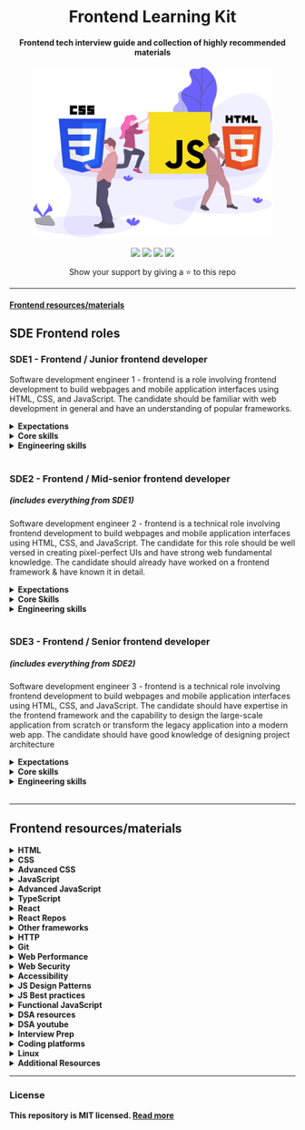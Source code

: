 <h1 align="center">Frontend Learning Kit</h1>
<h4 align="center">Frontend tech interview guide and collection of highly recommended materials</h3>
<div align="center">
  <img src="./frontend.svg" height="300px" />
  <p>
    <a name="stars"><img src="https://img.shields.io/github/stars/sadanandpai/frontend-learning-kit?style=for-the-badge"></a>
    <a name="forks"><img src="https://img.shields.io/github/forks/sadanandpai/frontend-learning-kit?logoColor=green&style=for-the-badge"></a>
    <a name="contributions"><img src="https://img.shields.io/github/contributors/sadanandpai/frontend-learning-kit?logoColor=green&style=for-the-badge"></a>
    <a name="license"><img src="https://img.shields.io/github/license/sadanandpai/frontend-learning-kit?style=for-the-badge"></a>
  </p>
  Show your support by giving a ⭐ to this repo
</div>

---
#### [Frontend resources/materials](https://github.com/sadanandpai/frontend-learning-kit#frontend-resourcesmaterials-1)

## SDE Frontend roles

### SDE1 - Frontend / Junior frontend developer

Software development engineer 1 - frontend is a role involving frontend development to build webpages and mobile application interfaces using HTML, CSS, and JavaScript. The candidate should be familiar with web development in general and have an understanding of popular frameworks.

<details>
  <summary><strong>Expectations</strong></summary>

  - Hands-on knowledge of HTML, CSS to design the web pages
  - Understanding of core JavaScript concepts and implementation knowledge
  - Debugging skills & developer tools usage
  - Clarity on synchronous & asynchronous program flows
  - Good problem solving and programming skills
  - Knowledge of version control systems such as Git
  - Interest and ability to work on the given tech stack
  - Mindset to work in collaboration and inclusion
</details>

<details>
  <summary><strong>Core skills</strong></summary>

  - Fundamental knowledge of HTML5, CSS, JavaScript syntaxes and their usage
  - Understanding of doctype, structure, meta info, tags, elements levels, etc.
  - Knowledge of DOM, storage mechanisms, form handling, etc.
  - Experience in loading of external scripts & styles, event handling, etc.
  - Understanding of specificity, cascading, CSS selectors, etc.
  - Knowledge of box model, positioning, display methods, etc.
  - Experience in any CSS library/framework
  - Understanding of variables, primitives, operators, scopes, context, etc.
  - Knowledge of timeouts, callbacks, promises, browser API, etc.
  - Hands-on experience of ES6 and newer syntaxes
  - Familiarity with any JS library/framework
</details>

<details>
  <summary><strong>Engineering skills</strong></summary>

  - Fundamental knowledge of programming along with most used data structures
  - Experience in solving most commonly known practical challenges/algorithms
  - Knowledge of request-response model, HTTP basics, asynchronous programming
  - Understanding of browser internals, session, server-side communication
  - Familiarity of working on tools such as Git, code editor, deployment, etc.
</details>
<br>

### SDE2 - Frontend / Mid-senior frontend developer 
##### (includes everything from SDE1)

Software development engineer 2 - frontend is a technical role involving frontend development to build webpages and mobile application interfaces using HTML, CSS, and JavaScript. The candidate for this role should be well versed in creating pixel-perfect UIs and have strong web fundamental knowledge. The candidate should already have worked on a frontend framework & have known it in detail.

<details>
  <summary><strong>Expectations</strong></summary>

  - Building pixel-perfect web apps using HTML, CSS, or libraries
  - Strong in core JavaScript and knowledge of common design patterns
  - Interest and ability to adapt quickly to any framework used in the company
  - Extensive knowledge and hands-on in debugging
  - Capability to implement frontend best practices and standards
  - Ability to handle the projects from scratch and refactor the codebase
  - In-depth knowledge of any one of the popular frontend frameworks
  - Ability to guide and support junior developers
</details>

<details>
  <summary><strong>Core Skills</strong></summary>

  - Strong fundamental knowledge of HTML5, CSS, JavaScript syntaxes and their usage
  - In-depth knowledge of CRP, storage mechanisms, form handling, etc.
  - Good understanding of accessibility, SEO, DOM manipulations, etc.
  - Excellence in responsive design, modern layouts, stacking context, etc.
  - Knowledge of cross-browser compatibilities, transitions, animations, etc.
  - Expertise in async flows using promises, async-await, generators, requestAnimationFrame, etc.
  - In-depth knowledge of closures, prototypes, modules, etc.
  - Good hands-on experience in CSS library/framework, SASS, CSS in JS, etc.
  - Extensive knowledge of a JS library/framework
</details>

<details>
  <summary><strong>Engineering skills</strong></summary>

  - Expertise in version management systems such as Git
  - Strong programming knowledge and ability to solve various problems using efficient techniques
  - Knowledge of building performant, accessible & secure web applications
  - Hands-on experience of state management, internationalization, TypeScript, unit testing, etc.
  - Familiarity of SSR, web components, node packages, docker, cloud services, etc.
  - Ability to write clean code and follow the industry best standards
</details>
<br>

### SDE3 - Frontend / Senior frontend developer
##### (includes everything from SDE2)

Software development engineer 3 - frontend is a technical role involving frontend development to build webpages and mobile application interfaces using HTML, CSS, and JavaScript. The candidate should have expertise in the frontend framework and the capability to design the large-scale application from scratch or transform the legacy application into a modern web app. The candidate should have good knowledge of designing project architecture

<details>
  <summary><strong>Expectations</strong></summary>

  - Expertise in HTML5, CSS, JavaScript to deliver the web apps
  - Expertise in delivering secure, accessible, performant web application
  - Extensive knowledge and hands-on experience in debugging complex code bases
  - Good Knowledge of cloud services & CI/CD tools
  - Knowledge of structuring and architecting small scale to large scale projects
  - Capability to implement frontend best practices and update with trends in the frontend community
  - Ability to manage and guide team technically
</details>

<details>
  <summary><strong>Core skills</strong></summary>

  - Expertise in advanced JavaScript and design patterns
  - Expertise and in-depth knowledge of JS frameworks
  - Advanced knowledge of CSS and different CSS libraries
  - Strong understanding of performance metrics, service workers, web workers, progressive web apps, etc.
  - Strong understanding of TypeScript, Webpack, web components, functional/reactive programming, etc.
  - Experience in working on various industry tools such as docker, storybook, GraphQL, etc.
</details>

<details>
  <summary><strong>Engineering skills</strong></summary>

  - In-depth knowledge of project migration, TDD, micro frontend, CI/CD, etc.
  - Experience in setting up the project from scratch with various Linters & tool integration
  - Knowledge of building highly scalable and maintainable web apps along with architecture
  - Capability to explore various tech stacks & decide the suitable tech stack
  - Understanding of building custom libraries, packages, and frameworks
  - Ability to explore the technologies and trends to keep the project standards up to date
</details>
<br>

---

## Frontend resources/materials

<details>
  <summary><strong>HTML</strong></summary>
  
  - 📗 [MDN HTML](https://developer.mozilla.org/en-US/docs/Web/HTML)
</details>

<details>
  <summary><strong>CSS</strong></summary>
  
  - 📗 [MDN CSS](https://developer.mozilla.org/en-US/docs/Web/CSS)
  - 📗 [Web Dev](https://web.dev/learn/css/)
  - 🎥 [CSS Complete Guide - Udemy](https://www.udemy.com/course/css-the-complete-guide-incl-flexbox-grid-sass/)
  - 📘 [CSS for JS developers](https://css-for-js.dev/)
</details>

<details>
  <summary><strong>Advanced CSS</strong></summary>

  - 📘 [Debugging CSS](https://debuggingcss.com/)
  - 🎥 [CSS Demystified](https://cssdemystified.com/)
</details>

<details>
  <summary><strong>JavaScript</summary></summary>

  - 📗 [Eloquent JavaScript](https://eloquentjavascript.net/)
  - 📗 [JavaScript Info](https://javascript.info/)
  - 📘 [JavaScript for Impatient Programmers](https://exploringjs.com/impatient-js/toc.html)
  - 📘 [Just Javascript](https://justjavascript.com/)
  - 🎥 [Complete JavaScript](https://www.udemy.com/course/the-complete-javascript-course/)
  - 🎥 [Javascript Complete Guide](https://www.udemy.com/course/javascript-the-complete-guide-2020-beginner-advanced/)
</details>

<details>
  <summary><strong>Advanced JavaScript</summary></summary>

  - 📗 [You don't know JS](https://github.com/getify/You-Dont-Know-JS)
  - 📗 [Secrets of the JavaScript Ninja](https://www.manning.com/books/secrets-of-the-javascript-ninja-second-edition)
  - 📘 [Deep JavaScript](https://exploringjs.com/deep-js/toc.html)
  - 📘 [Professional JavaScript for Web developers](https://www.oreilly.com/library/view/professional-javascript-for/9781119366447/)
  - 🎥 [Deep JavaScript Foundations](https://frontendmasters.com/courses/deep-javascript-v3/)
  - 🎥 [JavaScript Hard Parts](https://frontendmasters.com/courses/javascript-hard-parts-v2/)
  - 🎥 [JavaScript: Understanding the Weird Parts](https://www.udemy.com/course/understand-javascript/)
</details>

<details>
  <summary><strong>TypeScript</summary></summary>

  - 📗 [TypeScript Deepdive](https://basarat.gitbook.io/typescript/)
  - 📗 [Tackling TypeScript](https://exploringjs.com/tackling-ts/index.html)
  - 📘 [Programming TypeScript](https://www.oreilly.com/library/view/programming-typescript/9781492037644/)
  - 🎥 [Understanding typescript](https://www.udemy.com/course/understanding-typescript/)
  - 🎥 [TypeScript Course by ui.dev](https://ui.dev/typescript/)
</details>

<details>
  <summary><strong>React</summary></summary>

  - 🎥 [React Redux](https://www.udemy.com/course/react-redux/)
  - 🎥 [Epic React](https://epicreact.dev/)
  - 📗 [ReactJS docs (beta)](https://beta.reactjs.org/)
</details>

<details>
  <summary><strong>React Repos</summary></summary>

  - 📁 [React TypeScript Cheatsheet](https://github.com/typescript-cheatsheets/react)
  - 📁 [React explanation by visual block](https://github.com/Bogdan-Lyashenko/Under-the-hood-ReactJS)
  - 📁 [Bulletproof React](https://github.com/alan2207/bulletproof-react)
  - 📁 [Under the hood](https://github.com/Bogdan-Lyashenko/Under-the-hood-ReactJS)
</details>

<details>
  <summary><strong>Other frameworks</summary></summary>

  - 🎥 [NextJS](https://www.udemy.com/course/nextjs-react-the-complete-guide/)
  - 🎥 [Angular](https://www.udemy.com/course/the-complete-guide-to-angular-2/)
  - 🎥 [Vue:Complete guide](https://www.udemy.com/course/vuejs-2-the-complete-guide/)
  - 🎥 [Sveltejs: Complete Guide](https://www.udemy.com/course/sveltejs-the-complete-guide/)
</details>

<details>
  <summary><strong>HTTP</summary></summary>

  - 📗 [MDN HTTP](https://developer.mozilla.org/en-US/docs/Web/HTTP)
  - 📘 [HTTP2 in Action](https://livebook.manning.com/book/http2-in-action/about-this-book/)
</details>

<details>
  <summary><strong>Git</summary></summary>

  - 📗 [Become a git guru](https://www.atlassian.com/git/tutorials)
  - 📗 [Pro Git](https://git-scm.com/book/en/v2)
</details>

<details>
  <summary><strong>Web Performance</summary></summary>

  - 📗 [MDN Performance](https://developer.mozilla.org/en-US/docs/Learn/Performance)
  - 📗 [Web Dev Performance](https://web.dev/learn/#performance)
  - 📗 [Google Dev - Performance](https://developers.google.com/web/fundamentals/performance/get-started)
  - 📗 [Smashing Magezine - Performance](https://www.smashingmagazine.com/guides/performance/)
  - 🎥 [Web Performance Fundamentals](https://frontendmasters.com/courses/web-perf/)
</details>

<details>
  <summary><strong>Web Security</summary></summary>

  - 🎥 [Web Security](https://frontendmasters.com/courses/web-security/)
</details>

<details>
  <summary><strong>Accessibility</summary></summary>

  - 🎥 [Accessibility in JavaScript Applications](https://frontendmasters.com/courses/javascript-accessibility/)
  - 🎥 [Develop Accessible Web Apps with React](https://egghead.io/courses/develop-accessible-web-apps-with-react)
</details>

<details>
  <summary><strong>JS Design Patterns</summary></summary>

  - 📗 [JS Design Patterns](https://addyosmani.com/resources/essentialjsdesignpatterns/book/)
  - 📁 [Design Patterns for Humans](https://github.com/kamranahmedse/design-patterns-for-humans)
</details>

<details>
  <summary><strong>JS Best practices</summary></summary>

  - 📘 [Refactoring JavaScript](https://refactoringjs.com/files/refactoring-javascript.pdf)
  - 🎥 [Writing Clean Code](https://www.udemy.com/course/writing-clean-code/)
  - 📘 [The art of unit testing](https://www.manning.com/books/the-art-of-unit-testing-third-edition)
</details>

<details>
  <summary><strong>Functional JavaScript</summary></summary>

  - 📗 [Mostly adequate Guide](https://mostly-adequate.gitbook.io/mostly-adequate-guide/)
  - 📗 [Functional Light JavaScript](https://aguru.gitbooks.io/functional-light-javascript/content/)
  - 🎥 [Functional JavaScript](https://frontendmasters.com/courses/functional-javascript-v3/)
</details>

<details>
  <summary><strong>DSA resources</summary></summary>

  - 📘 [Grokking Algorithms](https://www.manning.com/books/grokking-algorithms)
  - 📘 [The Algorithm Design Manual](https://www.amazon.com/gp/product/3030542556/)
  - 📘 [Cracking Coding Interview](https://www.amazon.com/Cracking-Coding-Interview-Programming-Questions/dp/0984782850)
  - 📁 [Javascript Algo](https://github.com/trekhleb/javascript-algorithms)
  - 🎥 [DataStructues Algorithms](https://frontendmasters.com/courses/data-structures-algorithms/)
  - 🎥 [Practical Algorithms](https://frontendmasters.com/courses/practical-algorithms/)
  - 🎥 [JavaScript Algorithms fundamentals](https://pro.academind.com/p/javascript-algorithms-the-fundamentals)
</details>

<details>
  <summary><strong>DSA youtube</summary></summary>

  - 🎥 [Adbul Bari](https://www.youtube.com/watch?v=0IAPZzGSbME&list=PLDN4rrl48XKpZkf03iYFl-O29szjTrs_O)
  - 🎥 [Jenny's Lectures](https://www.youtube.com/watch?v=AT14lCXuMKI&list=PLdo5W4Nhv31bbKJzrsKfMpo_grxuLl8LU)
  - 🎥 [Gaurav Sen](https://www.youtube.com/channel/UCRPMAqdtSgd0Ipeef7iFsKw)
  - 🎥 [Tushar Roy - Coding Made Simple](https://www.youtube.com/channel/UCZLJf_R2sWyUtXSKiKlyvAw)
  - 🎥 [Rachit Jain](https://www.youtube.com/channel/UC9fDC_eBh9e_bogw87DbGKQ)
</details>

<details>
  <summary><strong>Interview Prep</summary></summary>

  - 📁 [Front End Interview Handbook](https://github.com/yangshun/front-end-interview-handbook)
  - 📁 [JavaScript Interview Questions](https://github.com/sudheerj/javascript-interview-questions)
  - 📁 [JavaScript Code Challenges](https://github.com/sadanandpai/javascript-code-challenges)
  - 📁 [React Interview Questions](https://github.com/sudheerj/reactjs-interview-questions)
  - 📁 [Tech Interview Handbook](https://github.com/yangshun/tech-interview-handbook)
  - 📁 [JavaScript Questions MCQ](https://github.com/lydiahallie/javascript-questions)
  - 📁 [FreeCodeCamp Interview Prep](https://github.com/freeCodeCamp/freeCodeCamp/tree/main/curriculum/challenges/english/10-coding-interview-prep)
  - 🎥 [Namaste JavaScript](https://www.youtube.com/watch?v=pN6jk0uUrD8&list=PLlasXeu85E9cQ32gLCvAvr9vNaUccPVNP)
</details>

<details>
  <summary><strong>Coding platforms</summary></summary>

  - 🚉 [Leetcode](https://leetcode.com/)
  - 🚉 [Hackerrank](https://www.hackerrank.com/)
</details>

<details>
  <summary><strong>Linux</summary></summary>

  - 📗 [Linux Journey](https://linuxjourney.com/)
  - 🎥 [Edureka](https://www.youtube.com/watch?v=Wgi-OfbP2Gw)
</details>

<details>
  <summary><strong>Additional Resources</summary></summary>

  - 🎙 [JS Party podcast](https://jsparty.fm/)
  - 📗 [JavaScript 30](https://javascript30.com/)
  - 📗 [Git Explorer](https://gitexplorer.com/)
  - 📗 [FreeCodeCamp React Challange](https://www.freecodecamp.org/learn/front-end-development-libraries/react/)
  - 📗 [React Coding Challange](https://github.com/alexgurr/react-coding-challenges/)
  - 📗 [React by Example](https://reactbyexample.github.io/)
  - 📗 [React Cheatsheet](https://devhints.io/react)
  - 📗 [React Patterns](https://reactpatterns.com/)
  - 📗 [Tao Of React](https://alexkondov.com/tao-of-react/)
  - 🎥 [Scrimba - Learn React for free interactively](https://scrimba.com/learn/learnreact)
</details>

---

### License

This repository is MIT licensed. [Read more](./LICENSE)
